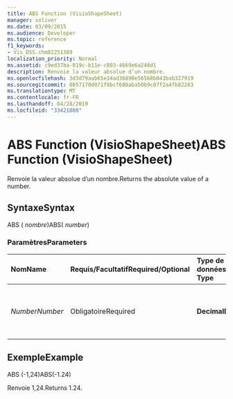 ```yaml
---
title: ABS Function (VisioShapeSheet)
manager: soliver
ms.date: 03/09/2015
ms.audience: Developer
ms.topic: reference
f1_keywords:
- Vis_DSS.chm82251389
localization_priority: Normal
ms.assetid: c9ed37ba-019c-b11e-c803-4669e6a248d1
description: Renvoie la valeur absolue d’un nombre.
ms.openlocfilehash: 3d3d79aab65e34ad36890e56568b043bab327919
ms.sourcegitcommit: 8657170d071f9bcf680aba50b9c07f2a4fb82283
ms.translationtype: MT
ms.contentlocale: fr-FR
ms.lasthandoff: 04/28/2019
ms.locfileid: "33421808"
---
```

# <a name="abs-function-visioshapesheet"></a><span data-ttu-id="3d28e-103">ABS Function (VisioShapeSheet)</span><span class="sxs-lookup"><span data-stu-id="3d28e-103">ABS Function (VisioShapeSheet)</span></span>

<span data-ttu-id="3d28e-104">Renvoie la valeur absolue d’un nombre.</span><span class="sxs-lookup"><span data-stu-id="3d28e-104">Returns the absolute value of a number.</span></span>
  
## <a name="syntax"></a><span data-ttu-id="3d28e-105">Syntaxe</span><span class="sxs-lookup"><span data-stu-id="3d28e-105">Syntax</span></span>

<span data-ttu-id="3d28e-106">ABS ( *nombre*)</span><span class="sxs-lookup"><span data-stu-id="3d28e-106">ABS( *number*)</span></span> 
  
### <a name="parameters"></a><span data-ttu-id="3d28e-107">Paramètres</span><span class="sxs-lookup"><span data-stu-id="3d28e-107">Parameters</span></span>

|<span data-ttu-id="3d28e-108">**Nom**</span><span class="sxs-lookup"><span data-stu-id="3d28e-108">**Name**</span></span>|<span data-ttu-id="3d28e-109">**Requis/Facultatif**</span><span class="sxs-lookup"><span data-stu-id="3d28e-109">**Required/Optional**</span></span>|<span data-ttu-id="3d28e-110">**Type de données**</span><span class="sxs-lookup"><span data-stu-id="3d28e-110">**Data Type**</span></span>|<span data-ttu-id="3d28e-111">**Description**</span><span class="sxs-lookup"><span data-stu-id="3d28e-111">**Description**</span></span>|
|:-----|:-----|:-----|:-----|
| <span data-ttu-id="3d28e-112">_Number_</span><span class="sxs-lookup"><span data-stu-id="3d28e-112">_Number_</span></span> <br/> |<span data-ttu-id="3d28e-113">Obligatoire</span><span class="sxs-lookup"><span data-stu-id="3d28e-113">Required</span></span>  <br/> |<span data-ttu-id="3d28e-114">**Decimal**</span><span class="sxs-lookup"><span data-stu-id="3d28e-114">**Decimal**</span></span> <br/> |<span data-ttu-id="3d28e-115">Nombre dont vous souhaitez trouver la valeur absolue.</span><span class="sxs-lookup"><span data-stu-id="3d28e-115">The number whose absolute value you want to find.</span></span>  <br/> |
   
## <a name="example"></a><span data-ttu-id="3d28e-116">Exemple</span><span class="sxs-lookup"><span data-stu-id="3d28e-116">Example</span></span>

<span data-ttu-id="3d28e-117">ABS (-1,24)</span><span class="sxs-lookup"><span data-stu-id="3d28e-117">ABS(-1.24)</span></span> 
  
<span data-ttu-id="3d28e-118">Renvoie 1,24.</span><span class="sxs-lookup"><span data-stu-id="3d28e-118">Returns 1.24.</span></span>
  

